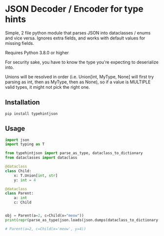 # JSON Decoder / Encoder for type hints

Simple, 2 file python module that parses JSON into dataclasses / enums
and vice versa. Ignores extra fields, and works with default values for 
missing fields.

Requires Python 3.8.0 or higher

For security sake, you have to know the type you're expecting to deserialize
into.


Unions will be resolved in order (i.e. Union[int, MyType, None] will first
try parsing as int, then as MyType, then as None),
so if a value is MULTIPLE valid types, it might not pick the right one.

## Installation
```
pip install typehintjson
```


## Usage
```python
import json
import typing as T

from typehintjson import parse_as_type, dataclass_to_dictionary
from dataclasses import dataclass

@dataclass
class Child:
    x: T.Union[int, str]
    y: int = 4

@dataclass
class Parent:
    a: int
    c: Child


obj = Parent(a=2, c=Child(x="meow"))
print(repr(parse_as_type(json.loads(json.dumps(dataclass_to_dictionary(obj))), Parent)))

# Parent(a=2, c=Child(x='meow', y=4))
```